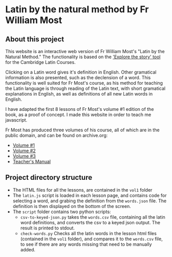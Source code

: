 # Latin by the natural method by Fr William Most
## About this project
This website is an interactive web version of Fr William Most's "Latin by the Natural Method." The functionality is based on the ['Explore the story' tool](https://www.clc.cambridgescp.com/online-activities) for the Cambridge Latin Courses.

Clicking on a Latin word gives it's definition in English. Other gramatical information is also presented, such as the declension of a word. This functionality is well suited for Fr Most's course, as his method for teaching the Latin language is through reading of the Latin text, with short gramatical explanations in English, as well as definitions of all new Latin words in English.

I have adapted the first 8 lessons of Fr Most's volume #1 edition of the book, as a proof of concept. I made this website in order to teach me javascript.

Fr Most has produced three volumes of his course, all of which are in the public domain, and can be found on archive.org:

- [Volume #1](https://archive.org/details/Latin_method_Most_1stYear)
- [Volume #2](https://archive.org/details/Latin_method_Most_2ndYear)
- [Volume #3](https://archive.org/details/Latin_method_Most_3rdYear)
- [Teacher's Manual](https://archive.org/details/most-william-latin-by-the-natural-method-teachers-manual)

## Project directory structure
- The HTML files for all the lessons, are contained in the `vol1` folder
- The `latin.js` script is loaded in each lesson page, and contains code for selecting a word, and grabing the definition from the `words.json` file. The definition is then displayed on the bottom of the screen.
- The `script` folder contains two python scripts:
  - `csv-to-keyed-json.py` takes the `words.csv` file, containing all the latin word definitions, and converts the csv to a keyed json output. The result is printed to stdout.
  - `check-words.py` Checks all the latin words in the lesson html files (contained in the `vol1` folder), and compares it to the `words.csv` file, to see if there are any words missing that need to be manually added. 
